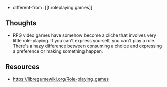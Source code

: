 
- different-from: [[t.roleplaying.games]]

## Thoughts

- RPG video games have somehow become a cliche that involves very little role-playing. If you can't express yourself, you can't play a role. There's a hazy difference between consuming a choice and expressing a preference or making something happen.

## Resources

- https://libregamewiki.org/Role-playing_games
